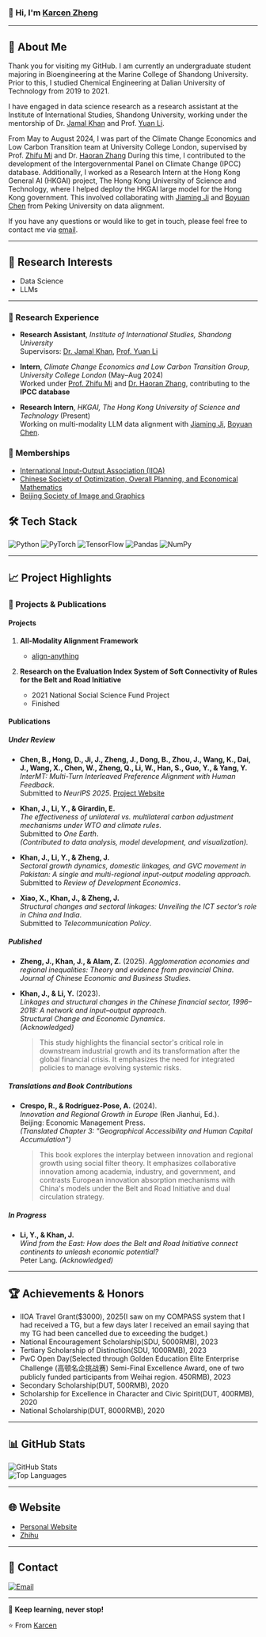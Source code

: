 ### 👋 Hi, I'm [Karcen Zheng](https://karcen.github.io/zhengjiacheng.github.io/)

---

## 🚀 About Me
Thank you for visiting my GitHub. I am currently an undergraduate student majoring in Bioengineering at the Marine College of Shandong University. Prior to this, I studied Chemical Engineering at Dalian University of Technology from 2019 to 2021.

I have engaged in data science research as a research assistant at the Institute of International Studies, Shandong University, working under the mentorship of Dr. [Jamal Khan](https://iis.wh.sdu.edu.cn/info/1216/2395.htm)  and Prof. [Yuan Li](https://esnea.wh.sdu.edu.cn/info/1024/1208.htm).

From May to August 2024, I was part of the Climate Change Economics and Low Carbon Transition team at University College London, supervised by Prof. [Zhifu Mi](https://www.ucl.ac.uk/bartlett/construction/people/dr-zhifu-mi) and Dr. [Haoran Zhang](https://orcid.org/0000-0002-8751-5407) During this time, I contributed to the development of the Intergovernmental Panel on Climate Change (IPCC) database. Additionally, I worked as a Research Intern at the Hong Kong General AI (HKGAI) project, The Hong Kong University of Science and Technology, where I helped deploy the HKGAI large model for the Hong Kong government. This involved collaborating with [Jiaming Ji](https://jijiaming.com/) and [Boyuan Chen](https://cby-pku.github.io/) from Peking University on data alignment.

If you have any questions or would like to get in touch, please feel free to contact me via [email](karcenzheng17@gmail.com).

---

## 🔬 Research Interests
- Data Science
- LLMs

---

### 🧪 Research Experience

- **Research Assistant**, *Institute of International Studies, Shandong University*  
  Supervisors: [Dr. Jamal Khan](https://iis.wh.sdu.edu.cn/info/1216/2395.htm), [Prof. Yuan Li](https://esnea.wh.sdu.edu.cn/info/1024/1208.htm)

- **Intern**, *Climate Change Economics and Low Carbon Transition Group, University College London* (May–Aug 2024)  
  Worked under [Prof. Zhifu Mi](https://www.ucl.ac.uk/bartlett/construction/people/dr-zhifu-mi) and [Dr. Haoran Zhang](https://orcid.org/0000-0002-8751-5407), contributing to the **IPCC database**

- **Research Intern**, *HKGAI, The Hong Kong University of Science and Technology* (Present)  
  Working on multi-modality LLM data alignment with [Jiaming Ji](https://jijiaming.com/), [Boyuan Chen](https://cby-pku.github.io/).

### 🔗 Memberships

- [International Input-Output Association (IIOA)](https://www.iioa.org/)
- [Chinese Society of Optimization, Overall Planning, and Economical Mathematics](http://www.scope.org.cn/default.aspx)
- [Beijing Society of Image and Graphics](http://www.bsig.org.cn/)

## 🛠️ Tech Stack
![Python](https://img.shields.io/badge/-Python-black?style=flat-square&logo=python)
![PyTorch](https://img.shields.io/badge/-PyTorch-black?style=flat-square&logo=pytorch)
![TensorFlow](https://img.shields.io/badge/-TensorFlow-black?style=flat-square&logo=tensorflow)
![Pandas](https://img.shields.io/badge/-Pandas-black?style=flat-square&logo=pandas)
![NumPy](https://img.shields.io/badge/-NumPy-black?style=flat-square&logo=numpy)

---

## 📈 Project Highlights

### 🤖 Projects & Publications
#### Projects
1. **All-Modality Alignment Framework**
   - [align-anything](https://github.com/PKU-Alignment/align-anything)
  
2. **Research on the Evaluation Index System of Soft Connectivity of Rules for the Belt and Road Initiative**
   - 2021 National Social Science Fund Project
   - Finished
  
#### Publications
##### Under Review

- **Chen, B., Hong, D., Ji, J., Zheng, J., Dong, B., Zhou, J., Wang, K., Dai, J., Wang, X., Chen, W., Zheng, Q., Li, W., Han, S., Guo, Y., & Yang, Y.**  
  *InterMT: Multi-Turn Interleaved Preference Alignment with Human Feedback*.  
  Submitted to *NeurIPS 2025*. [Project Website](https://pku-intermt.github.io)

- **Khan, J., Li, Y., & Girardin, E.**  
  *The effectiveness of unilateral vs. multilateral carbon adjustment mechanisms under WTO and climate rules*.  
  Submitted to *One Earth*.  
  *(Contributed to data analysis, model development, and visualization).*

- **Khan, J., Li, Y., & Zheng, J.**  
  *Sectoral growth dynamics, domestic linkages, and GVC movement in Pakistan: A single and multi-regional input-output modeling approach*.  
  Submitted to *Review of Development Economics*.

- **Xiao, X., Khan, J., & Zheng, J.**  
  *Structural changes and sectoral linkages: Unveiling the ICT sector’s role in China and India*.  
  Submitted to *Telecommunication Policy*.

##### Published
- **Zheng, J., Khan, J., & Alam, Z.**  (2025). 
  *Agglomeration economies and regional inequalities: Theory and evidence from provincial China*.  
  *Journal of Chinese Economic and Business Studies*.

- **Khan, J., & Li, Y.** (2023).  
  *Linkages and structural changes in the Chinese financial sector, 1996–2018: A network and input–output approach*.  
  *Structural Change and Economic Dynamics*.  
  *(Acknowledged)*  
  > This study highlights the financial sector's critical role in downstream industrial growth and its transformation after the global financial crisis. It emphasizes the need for integrated policies to manage evolving systemic risks.

##### Translations and Book Contributions

- **Crespo, R., & Rodríguez-Pose, A.** (2024).  
  *Innovation and Regional Growth in Europe* (Ren Jianhui, Ed.).  
  Beijing: Economic Management Press.  
  *(Translated Chapter 3: "Geographical Accessibility and Human Capital Accumulation")*  
  > This book explores the interplay between innovation and regional growth using social filter theory. It emphasizes collaborative innovation among academia, industry, and government, and contrasts European innovation absorption mechanisms with China's models under the Belt and Road Initiative and dual circulation strategy.

##### In Progress

- **Li, Y., & Khan, J.**  
  *Wind from the East: How does the Belt and Road Initiative connect continents to unleash economic potential?*  
  Peter Lang. *(Acknowledged)*

---

## 🏆 Achievements & Honors
- IIOA Travel Grant($3000), 2025(I saw on my COMPASS system that I had received a TG, but a few days later I received an email saying that my TG had been cancelled due to exceeding the budget.)
- National Encouragement Scholarship(SDU, 5000RMB), 2023
- Tertiary Scholarship of Distinction(SDU, 1000RMB), 2023
- PwC Open Day(Selected through Golden Education Elite Enterprise Challenge (高顿名企挑战赛) Semi-Final Excellence Award, one of two publicly funded participants from Weihai region. 450RMB), 2023
- Secondary Scholarship(DUT, 500RMB), 2020
- Scholarship for Excellence in Character and Civic Spirit(DUT, 400RMB), 2020
- National Scholarship(DUT, 8000RMB), 2020

---

## 📊 GitHub Stats  
![GitHub Stats](https://github-readme-stats.vercel.app/api?username=Karcen&show_icons=true&theme=radical)  
![Top Languages](https://github-readme-stats.vercel.app/api/top-langs/?username=Karcen&layout=compact&theme=radical)

---

## 🌐 Website
- [Personal Website](https://karcen.github.io/zhengjiacheng.github.io/)  
- [Zhihu](https://www.zhihu.com/people/karcenzheng)

---

## 💌 Contact
[![Email](https://img.shields.io/badge/Email-me-blue?style=flat-square&logo=gmail)](mailto:karcenzheng17@gmail.net)

---

📢 **Keep learning, never stop!**  

⭐ From [Karcen](https://github.com/Karcen)
